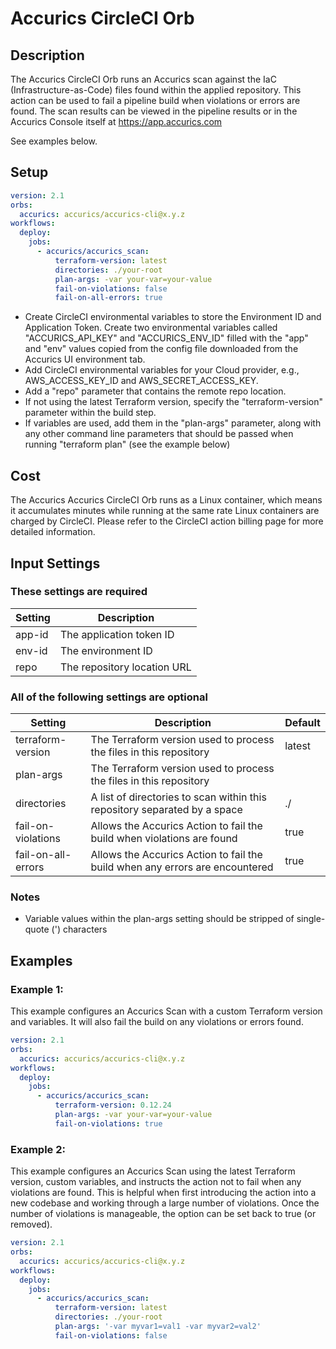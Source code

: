 # Accurics CircleCI Orb

## Description
The Accurics CircleCI Orb runs an Accurics scan against the IaC (Infrastructure-as-Code) files found within the applied repository.
This action can be used to fail a pipeline build when violations or errors are found.
The scan results can be viewed in the pipeline results or in the Accurics Console itself at https://app.accurics.com

See examples below.

## Setup

```yaml
version: 2.1
orbs:
  accurics: accurics/accurics-cli@x.y.z
workflows:
  deploy:
    jobs:
      - accurics/accurics_scan:
          terraform-version: latest
          directories: ./your-root
          plan-args: -var your-var=your-value
          fail-on-violations: false
          fail-on-all-errors: true
```

- Create CircleCI environmental variables to store the Environment ID and Application Token. Create two environmental variables called "ACCURICS_API_KEY" and "ACCURICS_ENV_ID" filled with the "app" and "env" values copied from the config file downloaded from the Accurics UI environment tab.
- Add CircleCI environmental variables for your Cloud provider, e.g., AWS_ACCESS_KEY_ID and AWS_SECRET_ACCESS_KEY.
- Add a "repo" parameter that contains the remote repo location.
- If not using the latest Terraform version, specify the "terraform-version" parameter within the build step.
- If variables are used, add them in the "plan-args" parameter, along with any other command line parameters that should be passed when running "terraform plan" (see the example below)

## Cost

The Accurics Accurics CircleCI Orb runs as a Linux container, which means it accumulates minutes while running at the same rate Linux containers are charged by CircleCI. Please refer to the CircleCI action billing page for more detailed information.

## Input Settings

### These settings are required
| Setting | Description |
| -------------------- | ----------------------------------------------------------- |
| app-id | The application token ID |
| env-id | The environment ID |
| repo   | The repository location URL |

### All of the following settings are optional

| Setting | Description | Default |
| -------------------- | ----------------------------------------------------------- | --------- |
| terraform-version | The Terraform version used to process the files in this repository | latest | 
| plan-args | The Terraform version used to process the files in this repository | | 
| directories | A list of directories to scan within this repository separated by a space | ./ | 
| fail-on-violations | Allows the Accurics Action to fail the build when violations are found | true |
| fail-on-all-errors | Allows the Accurics Action to fail the build when any errors are encountered | true |

### Notes
- Variable values within the plan-args setting should be stripped of single-quote (') characters

## Examples

### Example 1:
This example configures an Accurics Scan with a custom Terraform version and variables. It will also fail the build on any violations or errors found.

```yaml
version: 2.1
orbs:
  accurics: accurics/accurics-cli@x.y.z
workflows:
  deploy:
    jobs:
      - accurics/accurics_scan:
          terraform-version: 0.12.24
          plan-args: -var your-var=your-value
          fail-on-violations: true
```

### Example 2:
This example configures an Accurics Scan using the latest Terraform version, custom variables, and instructs the action not to fail when any violations are found. This is helpful when first introducing the action into a new codebase and working through a large number of violations. Once the number of violations is manageable, the option can be set back to true (or removed).
```yaml
version: 2.1
orbs:
  accurics: accurics/accurics-cli@x.y.z
workflows:
  deploy:
    jobs:
      - accurics/accurics_scan:
          terraform-version: latest
          directories: ./your-root
          plan-args: '-var myvar1=val1 -var myvar2=val2'
          fail-on-violations: false
```
